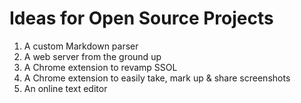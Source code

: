 # Ideas for Open Source Projects

1. A custom Markdown parser
2. A web server from the ground up
3. A Chrome extension to revamp SSOL
4. A Chrome extension to easily take, mark up & share screenshots
5. An online text editor
